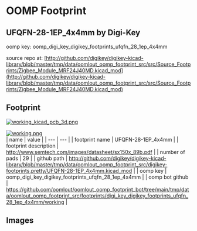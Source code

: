 # OOMP Footprint  
## UFQFN-28-1EP_4x4mm  by Digi-Key  
  
oomp key: oomp_digi_key_digikey_footprints_ufqfn_28_1ep_4x4mm  
  
source repo at: [http://github.com/digikey/digikey-kicad-library/blob/master/tmp/data/oomlout_oomp_footprint_src/src/Source_Footprints/Zigbee_Module_MRF24J40MD.kicad_mod](http://github.com/digikey/digikey-kicad-library/blob/master/tmp/data/oomlout_oomp_footprint_src/src/Source_Footprints/Zigbee_Module_MRF24J40MD.kicad_mod)  
## Footprint  
  
[![working_kicad_pcb_3d.png](working_kicad_pcb_3d_600.png)](working_kicad_pcb_3d.png)  
  
[![working.png](working_600.png)](working.png)  
| name | value | 
| --- | --- | 
| footprint name | UFQFN-28-1EP_4x4mm | 
| footprint description | http://www.semtech.com/images/datasheet/sx150x_89b.pdf | 
| number of pads | 29 | 
| github path | http://github.com/digikey/digikey-kicad-library/blob/master/tmp/data/oomlout_oomp_footprint_src/digikey-footprints.pretty/UFQFN-28-1EP_4x4mm.kicad_mod | 
| oomp key | oomp_digi_key_digikey_footprints_ufqfn_28_1ep_4x4mm | 
| oomp bot github | https://github.com/oomlout/oomlout_oomp_footprint_bot/tree/main/tmp/data/oomlout_oomp_footprint_src/footprints/digi_key_digikey_footprints_ufqfn_28_1ep_4x4mm/working | 
## Images  
